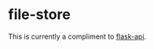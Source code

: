 # file-store

This is currently a compliment to [flask-api](https://github.com/jeff-vincent/flask-api). 
